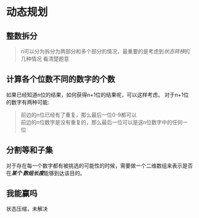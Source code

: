 # 动态规划
## 整数拆分
> n可以分为拆分为两部分和多个部分的情况，最重要的是考虑到*状态转移*的几种情况
> 看清楚题意
## 计算各个位数不同的数字的个数
如果已经知道n位的结果，如何获得n+1位的结果呢，可以这样考虑。
对于n+1位的数字有两种可能:
> 前边的n位已经有了重复，那么最后一位0-9都可以  
> 前边的n位数字是没有重复的，那么最后一位可以是这n位数字中的任何一位
## 分割等和子集
对于存在每一个数字都有被挑选的可能性的时候，需要做一个二维数组来表示是否在***某个
数组长度***能够到达该目的。
## 我能赢吗 
状态压缩，未解决
